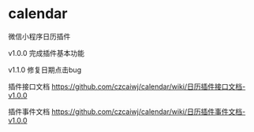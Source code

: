 # calendar
微信小程序日历插件

v1.0.0 完成插件基本功能

v1.1.0 修复日期点击bug

插件接口文档 https://github.com/czcaiwj/calendar/wiki/日历插件接口文档-v1.0.0

插件事件文档 https://github.com/czcaiwj/calendar/wiki/日历插件事件文档-v1.0.0

